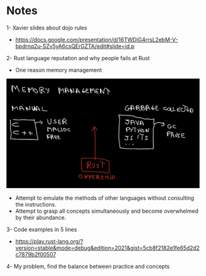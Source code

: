 # Notes

1- Xavier slides about dojo rules

- https://docs.google.com/presentation/d/16TWDiG4rrsL2ebM-V-bpdrnq2u-SZv5yA6csQErGZTA/edit#slide=id.p

2- Rust language reputation and why people fails at Rust

- One reason memory management

![Languages memory mgmt](pictures/languages.png "Languages memory mgmt")

- Attempt to emulate the methods of other languages without consulting the instructions.
- Attempt to grasp all concepts simultaneously and become overwhelmed by their abundance.

3- Code examples in 5 lines

- https://play.rust-lang.org/?version=stable&mode=debug&edition=2021&gist=5cb8f2182e1fe65d2d2c7879b2f00507

4- My problem, find the balance between practice and concepts
